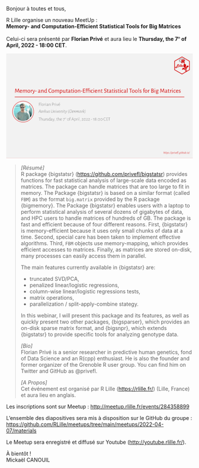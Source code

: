 
<!-- ---
title: Memory- and Computation-Efficient Statistical Tools for Big Matrices
author: Mickaël CANOUIL
date: '2022-03-08'
slug: Thursday, the 7<sup><i style="font-size:0.5em;">th</i></sup> of April, 2022 - 18:00 CET - memory..and.computation.efficient.statistical.tools.for.big.matrices
categories:
  - MeetUp
  - R
tags:
  - MeetUp
  - R
  - RUG
description: ''
--- -->

Bonjour à toutes et tous,

R Lille organise un nouveau MeetUp :  
**Memory- and Computation-Efficient Statistical Tools for Big Matrices**

Celui-ci sera présenté par **Florian Privé** et aura lieu le **Thursday,
the 7<sup><i style="font-size:0.5em;">th</i></sup> of April, 2022 -
18:00 CET**.

<!-- <center>
<iframe width="560" height="315" src="https://www.youtube.com/embed/" title="YouTube video player" frameborder="0" allow="accelerometer; autoplay; clipboard-write; encrypted-media; gyroscope; picture-in-picture" allowfullscreen></iframe>
</center> -->
<center>
<img alt="Affiche Meetup R Lille - 2022-04-07" src="https://raw.githubusercontent.com/RLille/meetups/main/meetups/2022-04-07/ads/2022-04-07.png" width="560" height="auto" />
</center>

> *\[Résumé\]*  
> R package {bigstatsr} (<https://github.com/privefl/bigstatsr>)
> provides functions for fast statistical analysis of large-scale data
> encoded as matrices. The package can handle matrices that are too
> large to fit in memory. The Package {bigstatsr} is based on a similar
> format (called `FBM`) as the format `big.matrix` provided by the R
> package {bigmemory}. The Package {bigstatsr} enables users with a
> laptop to perform statistical analysis of several dozens of gigabytes
> of data, and HPC users to handle matrices of hundreds of GB. The
> package is fast and efficient because of four different reasons.
> First, {bigstatsr} is memory-efficient because it uses only small
> chunks of data at a time. Second, special care has been taken to
> implement effective algorithms. Third, `FBM` objects use
> memory-mapping, which provides efficient accesses to matrices.
> Finally, as matrices are stored on-disk, many processes can easily
> access them in parallel.
>
> The main features currently available in {bigstatsr} are:
>
> -   truncated SVD/PCA,
> -   penalized linear/logistic regressions,
> -   column-wise linear/logistic regressions tests,
> -   matrix operations,
> -   parallelization / split-apply-combine stategy.
>
> In this webinar, I will present this package and its features, as well
> as quickly present two other packages, {bigsparser}, which provides an
> on-disk sparse matrix format, and {bigsnpr}, which extends {bigstatsr}
> to provide specific tools for analyzing genotype data.
>
> *\[Bio\]*  
> Florian Privé is a senior researcher in predictive human genetics,
> fond of Data Science and an R(cpp) enthusiast. He is also the founder
> and former organizer of the Grenoble R user group. You can find him on
> Twitter and GitHub as @privefl.
>
> *\[A Propos\]*  
> Cet événement est organisé par R Lille (<https://rlille.fr/>) (Lille,
> France) et aura lieu en anglais.

Les inscriptions sont sur Meetup :
<http://meetup.rlille.fr/events/284358899>

L’ensemble des diapositives sera mis à disposition sur le GitHub du
groupe :
<https://github.com/RLille/meetups/tree/main/meetups/2022-04-07/materials>

Le Meetup sera enregistré et diffusé sur Youtube
(<http://youtube.rlille.fr/>).

À bientôt !  
Mickaël CANOUIL

